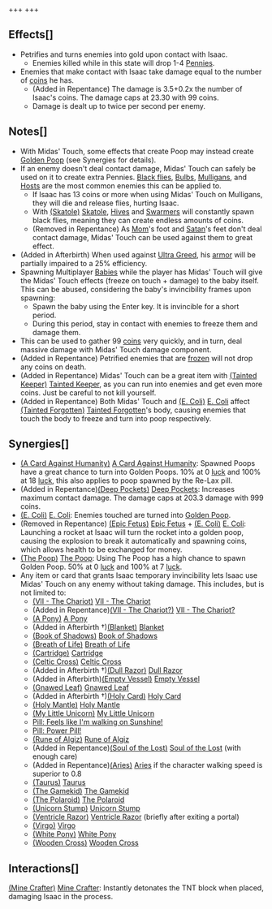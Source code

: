 +++
+++

Effects[]
---------


* Petrifies and turns enemies into gold upon contact with Isaac.
	+ Enemies killed while in this state will drop 1-4 [Pennies](/wiki/Penny "Penny").
* Enemies that make contact with Isaac take damage equal to the number of [coins](/wiki/Coin "Coin") he has.
	+ (Added in Repentance) The damage is 3.5+0.2x the number of Isaac's coins. The damage caps at 23.30 with 99 coins.
	+ Damage is dealt up to twice per second per enemy.


Notes[]
-------


* With Midas' Touch, some effects that create Poop may instead create [Golden Poop](/wiki/Golden_Poop "Golden Poop") (see Synergies for details).
* If an enemy doesn't deal contact damage, Midas' Touch can safely be used on it to create extra Pennies. [Black flies](/wiki/Black_Fly "Black Fly"), [Bulbs](/wiki/Bulb "Bulb"), [Mulligans](/wiki/Mulligan "Mulligan"), and [Hosts](/wiki/Host "Host") are the most common enemies this can be applied to.
	+ If Isaac has 13 coins or more when using Midas' Touch on Mulligans, they will die and release flies, hurting Isaac.
	+ With [(Skatole)](/wiki/Skatole "Skatole") [Skatole](/wiki/Skatole "Skatole"), [Hives](/wiki/Hive "Hive") and [Swarmers](/wiki/Swarmer "Swarmer") will constantly spawn black flies, meaning they can create endless amounts of coins.
	+ (Removed in Repentance) As [Mom](/wiki/Mom "Mom")'s foot and [Satan](/wiki/Satan "Satan")'s feet don't deal contact damage, Midas' Touch can be used against them to great effect.
* (Added in Afterbirth) When used against [Ultra Greed](/wiki/Ultra_Greed "Ultra Greed"), his [armor](/wiki/Damage_scaling "Damage scaling") will be partially impaired to a 25% efficiency.
* Spawning Multiplayer [Babies](/wiki/Babies "Babies") while the player has Midas' Touch will give the Midas' Touch effects (freeze on touch + damage) to the baby itself. This can be abused, considering the baby's invincibility frames upon spawning:
	+ Spawn the baby using the Enter key. It is invincible for a short period.
	+ During this period, stay in contact with enemies to freeze them and damage them.
* This can be used to gather 99 [coins](/wiki/Coin "Coin") very quickly, and in turn, deal massive damage with Midas' Touch damage component.
* (Added in Repentance) Petrified enemies that are [frozen](/wiki/Freeze "Freeze") will not drop any coins on death.
* (Added in Repentance) Midas' Touch can be a great item with  [(Tainted Keeper)](/wiki/Tainted_Keeper "Tainted Keeper") [Tainted Keeper](/wiki/Tainted_Keeper "Tainted Keeper"), as you can run into enemies and get even more coins. Just be careful to not kill yourself.
* (Added in Repentance) Both Midas' Touch and [(E. Coli)](/wiki/E._Coli "E. Coli") [E. Coli](/wiki/E._Coli "E. Coli") affect  [(Tainted Forgotten)](/wiki/Tainted_Forgotten "Tainted Forgotten") [Tainted Forgotten](/wiki/Tainted_Forgotten "Tainted Forgotten")'s body, causing enemies that touch the body to freeze and turn into poop respectively.


Synergies[]
-----------


* [(A Card Against Humanity)](/wiki/A_Card_Against_Humanity "A Card Against Humanity") [A Card Against Humanity](/wiki/A_Card_Against_Humanity "A Card Against Humanity"): Spawned Poops have a great chance to turn into Golden Poops. 10% at 0 [luck](/wiki/Luck "Luck") and 100% at 18 [luck](/wiki/Luck "Luck"), this also applies to poop spawned by the Re-Lax pill.
* (Added in Repentance)[(Deep Pockets)](/wiki/Deep_Pockets "Deep Pockets") [Deep Pockets](/wiki/Deep_Pockets "Deep Pockets"): Increases maximum contact damage. The damage caps at 203.3 damage with 999 coins.
* [(E. Coli)](/wiki/E._Coli "E. Coli") [E. Coli](/wiki/E._Coli "E. Coli"): Enemies touched are turned into [Golden Poop](/wiki/Poops "Poops").
* (Removed in Repentance) [(Epic Fetus)](/wiki/Epic_Fetus "Epic Fetus") [Epic Fetus](/wiki/Epic_Fetus "Epic Fetus") + [(E. Coli)](/wiki/E._Coli "E. Coli") [E. Coli](/wiki/E._Coli "E. Coli"): Launching a rocket at Isaac will turn the rocket into a golden poop, causing the explosion to break it automatically and spawning coins, which allows health to be exchanged for money.
* [(The Poop)](/wiki/The_Poop "The Poop") [The Poop](/wiki/The_Poop "The Poop"): Using The Poop has a high chance to spawn Golden Poop. 50% at 0 [luck](/wiki/Luck "Luck") and 100% at 7 [luck](/wiki/Luck "Luck").
* Any item or card that grants Isaac temporary invincibility lets Isaac use Midas' Touch on any enemy without taking damage. This includes, but is not limited to:
	+ [(VII - The Chariot)](/wiki/Cards_and_Runes "VII - The Chariot") [VII - The Chariot](/wiki/Cards_and_Runes "Cards and Runes")
	+ (Added in Repentance)[(VII - The Chariot?)](/wiki/Cards_and_Runes "VII - The Chariot?") [VII - The Chariot?](/wiki/Cards_and_Runes "Cards and Runes")
	+ [(A Pony)](/wiki/A_Pony "A Pony") [A Pony](/wiki/A_Pony "A Pony")
	+ (Added in Afterbirth †)[(Blanket)](/wiki/Blanket "Blanket") [Blanket](/wiki/Blanket "Blanket")
	+ [(Book of Shadows)](/wiki/Book_of_Shadows "Book of Shadows") [Book of Shadows](/wiki/Book_of_Shadows "Book of Shadows")
	+ [(Breath of Life)](/wiki/Breath_of_Life "Breath of Life") [Breath of Life](/wiki/Breath_of_Life "Breath of Life")
	+ [(Cartridge)](/wiki/Cartridge "Cartridge") [Cartridge](/wiki/Cartridge "Cartridge")
	+ [(Celtic Cross)](/wiki/Celtic_Cross "Celtic Cross") [Celtic Cross](/wiki/Celtic_Cross "Celtic Cross")
	+ (Added in Afterbirth †)[(Dull Razor)](/wiki/Dull_Razor "Dull Razor") [Dull Razor](/wiki/Dull_Razor "Dull Razor")
	+ (Added in Afterbirth)[(Empty Vessel)](/wiki/Empty_Vessel "Empty Vessel") [Empty Vessel](/wiki/Empty_Vessel "Empty Vessel")
	+ [(Gnawed Leaf)](/wiki/Gnawed_Leaf "Gnawed Leaf") [Gnawed Leaf](/wiki/Gnawed_Leaf "Gnawed Leaf")
	+ (Added in Afterbirth †)[(Holy Card)](/wiki/Holy_Card "Holy Card") [Holy Card](/wiki/Holy_Card "Holy Card")
	+ [(Holy Mantle)](/wiki/Holy_Mantle "Holy Mantle") [Holy Mantle](/wiki/Holy_Mantle "Holy Mantle")
	+ [(My Little Unicorn)](/wiki/My_Little_Unicorn "My Little Unicorn") [My Little Unicorn](/wiki/My_Little_Unicorn "My Little Unicorn")
	+ [Pill: Feels like I'm walking on Sunshine!](https://bindingofisaacrebirth.fandom.com/wiki/Pills#:~:text=Feels%20like%20I'm%20walking%20on%20sunshine!)
	+ [Pill: Power Pill!](https://bindingofisaacrebirth.fandom.com/wiki/Pills#:~:text=Power%20Pill!)
	+ [(Rune of Algiz)](/wiki/Cards_and_Runes "Rune of Algiz") [Rune of Algiz](/wiki/Cards_and_Runes "Cards and Runes")
	+ (Added in Repentance)[(Soul of the Lost)](/wiki/Cards_and_Runes "Soul of the Lost") [Soul of the Lost](/wiki/Cards_and_Runes "Cards and Runes") (with enough care)
	+ (Added in Repentance)[(Aries)](/wiki/Aries "Aries") [Aries](/wiki/Aries "Aries") if the character walking speed is superior to 0.8
	+ [(Taurus)](/wiki/Taurus "Taurus") [Taurus](/wiki/Taurus "Taurus")
	+ [(The Gamekid)](/wiki/The_Gamekid "The Gamekid") [The Gamekid](/wiki/The_Gamekid "The Gamekid")
	+ [(The Polaroid)](/wiki/The_Polaroid "The Polaroid") [The Polaroid](/wiki/The_Polaroid "The Polaroid")
	+ [(Unicorn Stump)](/wiki/Unicorn_Stump "Unicorn Stump") [Unicorn Stump](/wiki/Unicorn_Stump "Unicorn Stump")
	+ [(Ventricle Razor)](/wiki/Ventricle_Razor "Ventricle Razor") [Ventricle Razor](/wiki/Ventricle_Razor "Ventricle Razor") (briefly after exiting a portal)
	+ [(Virgo)](/wiki/Virgo "Virgo") [Virgo](/wiki/Virgo "Virgo")
	+ [(White Pony)](/wiki/White_Pony "White Pony") [White Pony](/wiki/White_Pony "White Pony")
	+ [(Wooden Cross)](/wiki/Wooden_Cross "Wooden Cross") [Wooden Cross](/wiki/Wooden_Cross "Wooden Cross")


Interactions[]
--------------


[(Mine Crafter)](/wiki/Mine_Crafter "Mine Crafter") [Mine Crafter](/wiki/Mine_Crafter "Mine Crafter"): Instantly detonates the TNT block when placed, damaging Isaac in the process.



